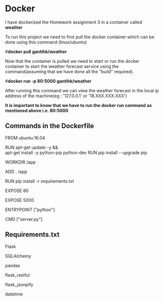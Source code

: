 # Docker

I have dockerized the Homework assignment 3 in a container called <b>weather</b>

To run this project we need to first pull the docker container which can be done using this command (linux/ubuntu)

 #<b>docker pull gantihk/weather</b>

Now that the container is pulled we need to start or run the docker container to start the weather forecast service using the command(assuming that we have done all the "build" required).

#<b>docker run -p 80:5000 gantihk/weather</b>

After running this command we can view the weather forecast in the local ip address of the machine(eg : '127.0.0.1' or '18.XXX.XXX.XXX')

<b>It is important to know that we have to run the docker run command as mentioned above i.e. 80:5000 </b>

<h2>Commands in the Dockerfile</h2>

FROM ubuntu:16.04

RUN apt-get update -y && \
    apt-get install -y python-pip python-dev
RUN pip install --upgrade pip

WORKDIR /app

ADD . /app

RUN pip install -r requirements.txt

EXPOSE 80

EXPOSE 5000

ENTRYPOINT ["python"]

CMD ["server.py"]

<h2>Requirements.txt</h2>

Flask

SQLAlchemy

pandas

flask_restful

flask_jsonpify

datetime
